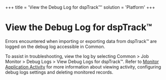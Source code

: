 +++
title = 'View the Debug Log for dspTrack™'
solution = 'Platform'
+++

# View the Debug Log for dspTrack™

Errors encountered when importing or exporting data from dspTrack™ are
logged on the debug log accessible in Common.

To assist in troubleshooting, view the log by selecting Common \> Job
Monitor \> Debug Logs \> View Debug Logs for dspTrack™. Refer to
[Monitor Application
Activity](../../Common/Use_Cases/Monitor_Application_Activity_Overview.htm)
for more information about viewing activity, configuring debug logs
settings and deleting monitored records.
